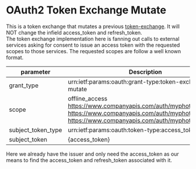 # OAuth2 Token Exchange Mutate  

This is a token exchange that mutates a previous [token-exchange](token-exchange.md).  It will NOT change the infield access_token and refresh_token.    
The token exchange implementation here is fanning out calls to external services asking for consent to issue an access token with the requested scopes to those services.  The requested scopes are follow a well known format.  


| parameter  | Description |
| ---------  | -------- |
| grant_type | urn:ietf:params:oauth:grant-type:token-exchange-mutate |
| scope | offline_access <br>https://www.companyapis.com/auth/myphotos <br>https://www.companyapis.com/auth/myphotos.readonly <br>https://www.companyapis.com/auth/myphotos.modify |
| subject_token_type | urn:ietf:params:oauth:token-type:access_token |
| subject_token | {access_token} |

Here we already have the issuer and only need the access_token as our means to find the access_token and refresh_token associated with it.  
